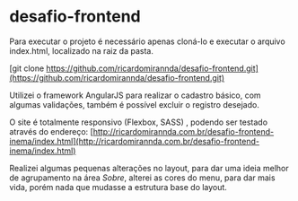 # desafio-frontend


Para executar o projeto é necessário apenas cloná-lo e executar o arquivo index.html, localizado na raiz  da pasta.  

[git clone https://github.com/ricardomirannda/desafio-frontend.git](https://github.com/ricardomirannda/desafio-frontend.git)

Utilizei o framework AngularJS para realizar o  cadastro básico, com algumas validações,  também é possível excluir o registro desejado.

O site é totalmente responsivo (Flexbox, SASS) , podendo ser testado através do endereço:
[http://ricardomirannda.com.br/desafio-frontend-inema/index.html](http://ricardomirannda.com.br/desafio-frontend-inema/index.html)

Realizei algumas pequenas alterações no layout, para dar uma ideia melhor de agrupamento na área *Sobre*, alterei as cores do menu, para dar mais vida, porém nada que mudasse a estrutura base do layout. 
